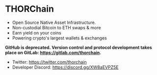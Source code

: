 # THORChain

- Open Source Native Asset Infrastructure.
- Non-custodial Bitcoin to ETH swaps & more
- Earn yield on your coins
- Powering crypto's largest wallets & exchanges

**GitHub is deprecated. Version control and protocol development takes place on GitLab: https://gitlab.com/thorchain.**

- Twitter: https://twitter.com/thorchain
- Developer Discord: https://discord.gg/XW8aEVPZ5E
